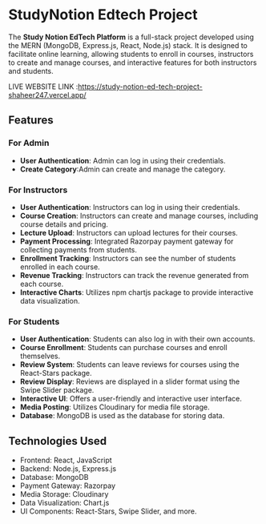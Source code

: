 # StudyNotion Edtech Project

The **Study Notion EdTech Platform** is a full-stack project developed using the MERN (MongoDB, Express.js, React, Node.js) stack. It is designed to facilitate online learning, allowing students to enroll in courses, instructors to create and manage courses, and interactive features for both instructors and students.


LIVE WEBSITE LINK :https://study-notion-ed-tech-project-shaheer247.vercel.app/

## Features

### For Admin
- **User Authentication**: Admin can log in using their credentials.
- **Create Category**:Admin can create and manage the category.

### For Instructors

- **User Authentication**: Instructors can log in using their credentials.
- **Course Creation**: Instructors can create and manage courses, including course details and pricing.
- **Lecture Upload**: Instructors can upload lectures for their courses.
- **Payment Processing**: Integrated Razorpay payment gateway for collecting payments from students.
- **Enrollment Tracking**: Instructors can see the number of students enrolled in each course.
- **Revenue Tracking**: Instructors can track the revenue generated from each course.
- **Interactive Charts**: Utilizes npm chartjs package to provide interactive data visualization.

### For Students

- **User Authentication**: Students can also log in with their own accounts.
- **Course Enrollment**: Students can purchase courses and enroll themselves.
- **Review System**: Students can leave reviews for courses using the React-Stars package.
- **Review Display**: Reviews are displayed in a slider format using the Swipe Slider package.
- **Interactive UI**: Offers a user-friendly and interactive user interface.
- **Media Posting**: Utilizes Cloudinary for media file storage.
- **Database**: MongoDB is used as the database for storing data.

## Technologies Used

- Frontend: React, JavaScript
- Backend: Node.js, Express.js
- Database: MongoDB
- Payment Gateway: Razorpay
- Media Storage: Cloudinary
- Data Visualization: Chart.js
- UI Components: React-Stars, Swipe Slider, and more.
